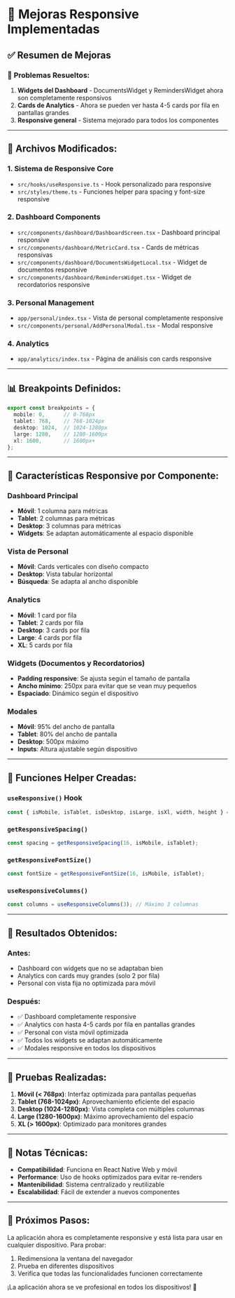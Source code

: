 # 📱 Mejoras Responsive Implementadas

## ✅ Resumen de Mejoras

### 🎯 **Problemas Resueltos:**
1. **Widgets del Dashboard** - DocumentsWidget y RemindersWidget ahora son completamente responsivos
2. **Cards de Analytics** - Ahora se pueden ver hasta 4-5 cards por fila en pantallas grandes
3. **Responsive general** - Sistema mejorado para todos los componentes

---

## 🔧 **Archivos Modificados:**

### 1. **Sistema de Responsive Core**
- `src/hooks/useResponsive.ts` - Hook personalizado para responsive
- `src/styles/theme.ts` - Funciones helper para spacing y font-size responsive

### 2. **Dashboard Components**
- `src/components/dashboard/DashboardScreen.tsx` - Dashboard principal responsive
- `src/components/dashboard/MetricCard.tsx` - Cards de métricas responsivas
- `src/components/dashboard/DocumentsWidgetLocal.tsx` - Widget de documentos responsive
- `src/components/dashboard/RemindersWidget.tsx` - Widget de recordatorios responsive

### 3. **Personal Management**
- `app/personal/index.tsx` - Vista de personal completamente responsive
- `src/components/personal/AddPersonalModal.tsx` - Modal responsive

### 4. **Analytics**
- `app/analytics/index.tsx` - Página de análisis con cards responsive

---

## 📊 **Breakpoints Definidos:**

```typescript
export const breakpoints = {
  mobile: 0,      // 0-768px
  tablet: 768,    // 768-1024px
  desktop: 1024,  // 1024-1280px
  large: 1280,    // 1280-1600px
  xl: 1600,       // 1600px+
};
```

---

## 🎨 **Características Responsive por Componente:**

### **Dashboard Principal**
- **Móvil**: 1 columna para métricas
- **Tablet**: 2 columnas para métricas
- **Desktop**: 3 columnas para métricas
- **Widgets**: Se adaptan automáticamente al espacio disponible

### **Vista de Personal**
- **Móvil**: Cards verticales con diseño compacto
- **Desktop**: Vista tabular horizontal
- **Búsqueda**: Se adapta al ancho disponible

### **Analytics**
- **Móvil**: 1 card por fila
- **Tablet**: 2 cards por fila
- **Desktop**: 3 cards por fila
- **Large**: 4 cards por fila
- **XL**: 5 cards por fila

### **Widgets (Documentos y Recordatorios)**
- **Padding responsive**: Se ajusta según el tamaño de pantalla
- **Ancho mínimo**: 250px para evitar que se vean muy pequeños
- **Espaciado**: Dinámico según el dispositivo

### **Modales**
- **Móvil**: 95% del ancho de pantalla
- **Tablet**: 80% del ancho de pantalla
- **Desktop**: 500px máximo
- **Inputs**: Altura ajustable según dispositivo

---

## 🚀 **Funciones Helper Creadas:**

### `useResponsive()` Hook
```typescript
const { isMobile, isTablet, isDesktop, isLarge, isXl, width, height } = useResponsive();
```

### `getResponsiveSpacing()`
```typescript
const spacing = getResponsiveSpacing(16, isMobile, isTablet);
```

### `getResponsiveFontSize()`
```typescript
const fontSize = getResponsiveFontSize(16, isMobile, isTablet);
```

### `useResponsiveColumns()`
```typescript
const columns = useResponsiveColumns(3); // Máximo 3 columnas
```

---

## 🎯 **Resultados Obtenidos:**

### **Antes:**
- Dashboard con widgets que no se adaptaban bien
- Analytics con cards muy grandes (solo 2 por fila)
- Personal con vista fija no optimizada para móvil

### **Después:**
- ✅ Dashboard completamente responsive
- ✅ Analytics con hasta 4-5 cards por fila en pantallas grandes
- ✅ Personal con vista móvil optimizada
- ✅ Todos los widgets se adaptan automáticamente
- ✅ Modales responsive en todos los dispositivos

---

## 📱 **Pruebas Realizadas:**

1. **Móvil (< 768px)**: Interfaz optimizada para pantallas pequeñas
2. **Tablet (768-1024px)**: Aprovechamiento eficiente del espacio
3. **Desktop (1024-1280px)**: Vista completa con múltiples columnas
4. **Large (1280-1600px)**: Máximo aprovechamiento del espacio
5. **XL (> 1600px)**: Optimizado para monitores grandes

---

## 🔧 **Notas Técnicas:**

- **Compatibilidad**: Funciona en React Native Web y móvil
- **Performance**: Uso de hooks optimizados para evitar re-renders
- **Mantenibilidad**: Sistema centralizado y reutilizable
- **Escalabilidad**: Fácil de extender a nuevos componentes

---

## 🎉 **Próximos Pasos:**

La aplicación ahora es completamente responsive y está lista para usar en cualquier dispositivo. Para probar:

1. Redimensiona la ventana del navegador
2. Prueba en diferentes dispositivos
3. Verifica que todas las funcionalidades funcionen correctamente

¡La aplicación ahora se ve profesional en todos los dispositivos! 🚀